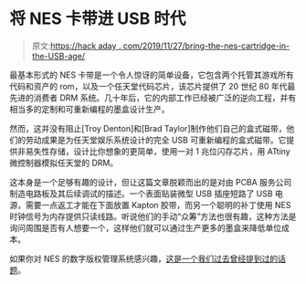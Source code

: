 # 将 NES 卡带进 USB 时代

> 原文:[https://hack aday . com/2019/11/27/bring-the-nes-cartridge-in-the-USB-age/](https://hackaday.com/2019/11/27/bringing-the-nes-cartridge-into-the-usb-age/)

最基本形式的 NES 卡带是一个令人惊讶的简单设备，它包含两个托管其游戏所有代码和资产的 rom，以及一个任天堂代码芯片，该芯片提供了 20 世纪 80 年代最先进的消费者 DRM 系统。几十年后，它的内部工作已经被广泛的逆向工程，并有相当多的定制和可重新编程的墨盒设计生产。

然而，这并没有阻止[Troy Denton]和[Brad Taylor]制作他们自己的盒式磁带，他们的劳动成果是为任天堂娱乐系统设计的完全 USB 可重新编程的盒式磁带。它提供非易失性存储，设计比你想象的更简单，使用一对 1 兆位闪存芯片，用 ATtiny 微控制器模拟任天堂的 DRM。

这本身是一个足够有趣的设计，但让这篇文章脱颖而出的是对由 PCBA 服务公司制造电路板及其后续调试的描述。一个表面贴装微型 USB 插座短路了 USB 电源，需要一点返工才能在下面放置 Kapton 胶带，而另一个聪明的补丁使用 NES 时钟信号为内存提供只读线路。听说他们的手动“众筹”方法也很有趣，这种方法是询问周围是否有人想要一个，这样他们就可以通过生产更多的墨盒来降低单位成本。

如果你对 NES 的数字版权管理系统感兴趣，[这是一个我们过去曾经提到过的话题](https://hackaday.com/2010/01/20/nes-console-to-cartridge-security-in-depth/)。